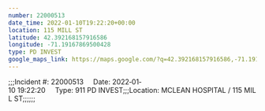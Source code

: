 ```yaml
---
number: 22000513
date_time: 2022-01-10T19:22:20+00:00
location: 115 MILL ST
latitude: 42.392168157916586
longitude: -71.19167869500428
type: PD INVEST
google_maps_link: https://maps.google.com/?q=42.392168157916586,-71.19167869500428
---
```


;;;Incident #: 22000513     Date: 2022‐01‐10 19:22:20     Type: 911 PD INVEST;;;Location: MCLEAN HOSPITAL / 115 MILL ST;;;;;;
